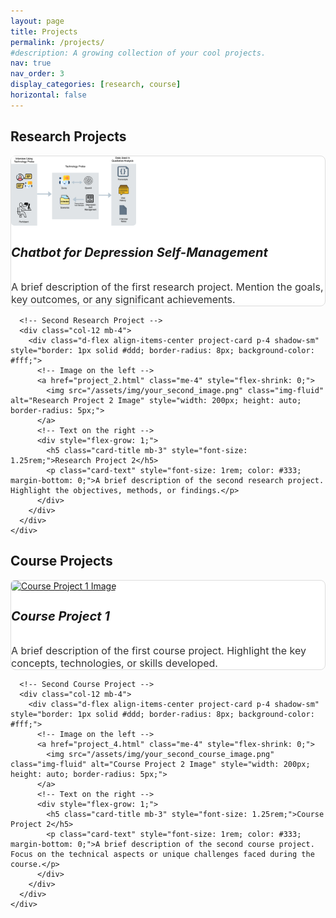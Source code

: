 ```yaml
---
layout: page
title: Projects
permalink: /projects/
#description: A growing collection of your cool projects.
nav: true
nav_order: 3
display_categories: [research, course]
horizontal: false
---
```




<!-- pages/projects.md -->

<div class="projects">
  <!-- Research Projects Section -->
  <h2 class="category mb-4">Research Projects</h2>
  <div class="container">
    <div class="row mb-4">
      <!-- First Research Project -->
      <div class="col-12 mb-4">
        <div class="d-flex align-items-center project-card p-4 shadow-sm" style="border: 1px solid #ddd; border-radius: 8px; background-color: #fff;">
          <!-- Image on the left -->
          <a href="project_1.html" class="me-4" style="flex-shrink: 0;">
            <img src="/assets/img/Zenny1.png" class="img-fluid" alt="Research Project 1 Image" style="width: 200px; height: auto; border-radius: 5px;">
          </a>
          <!-- Text on the right -->
          <div style="flex-grow: 1;">
            <h5 class="card-title mb-3" style="font-size: 1.25rem;">Chatbot for Depression Self-Management</h5>
            <p class="card-text" style="font-size: 1rem; color: #333; margin-bottom: 0;">A brief description of the first research project. Mention the goals, key outcomes, or any significant achievements.</p>
          </div>
        </div>
      </div>
      
      <!-- Second Research Project -->
      <div class="col-12 mb-4">
        <div class="d-flex align-items-center project-card p-4 shadow-sm" style="border: 1px solid #ddd; border-radius: 8px; background-color: #fff;">
          <!-- Image on the left -->
          <a href="project_2.html" class="me-4" style="flex-shrink: 0;">
            <img src="/assets/img/your_second_image.png" class="img-fluid" alt="Research Project 2 Image" style="width: 200px; height: auto; border-radius: 5px;">
          </a>
          <!-- Text on the right -->
          <div style="flex-grow: 1;">
            <h5 class="card-title mb-3" style="font-size: 1.25rem;">Research Project 2</h5>
            <p class="card-text" style="font-size: 1rem; color: #333; margin-bottom: 0;">A brief description of the second research project. Highlight the objectives, methods, or findings.</p>
          </div>
        </div>
      </div>
    </div>
  </div>
  
  <!-- Course Projects Section -->
  <h2 class="category mb-4">Course Projects</h2>
  <div class="container">
    <div class="row mb-4">
      <!-- First Course Project -->
      <div class="col-12 mb-4">
        <div class="d-flex align-items-center project-card p-4 shadow-sm" style="border: 1px solid #ddd; border-radius: 8px; background-color: #fff;">
          <!-- Image on the left -->
          <a href="project_3.html" class="me-4" style="flex-shrink: 0;">
            <img src="/assets/img/your_first_course_image.png" class="img-fluid" alt="Course Project 1 Image" style="width: 200px; height: auto; border-radius: 5px;">
          </a>
          <!-- Text on the right -->
          <div style="flex-grow: 1;">
            <h5 class="card-title mb-3" style="font-size: 1.25rem;">Course Project 1</h5>
            <p class="card-text" style="font-size: 1rem; color: #333; margin-bottom: 0;">A brief description of the first course project. Highlight the key concepts, technologies, or skills developed.</p>
          </div>
        </div>
      </div>
      
      <!-- Second Course Project -->
      <div class="col-12 mb-4">
        <div class="d-flex align-items-center project-card p-4 shadow-sm" style="border: 1px solid #ddd; border-radius: 8px; background-color: #fff;">
          <!-- Image on the left -->
          <a href="project_4.html" class="me-4" style="flex-shrink: 0;">
            <img src="/assets/img/your_second_course_image.png" class="img-fluid" alt="Course Project 2 Image" style="width: 200px; height: auto; border-radius: 5px;">
          </a>
          <!-- Text on the right -->
          <div style="flex-grow: 1;">
            <h5 class="card-title mb-3" style="font-size: 1.25rem;">Course Project 2</h5>
            <p class="card-text" style="font-size: 1rem; color: #333; margin-bottom: 0;">A brief description of the second course project. Focus on the technical aspects or unique challenges faced during the course.</p>
          </div>
        </div>
      </div>
    </div>
  </div>
</div>
